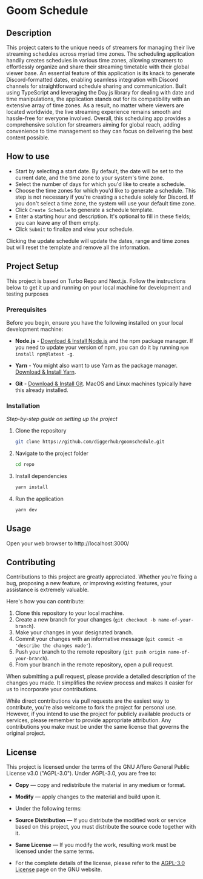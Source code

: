 # Goom Schedule

## Description

This project caters to the unique needs of streamers for managing their live streaming schedules across myriad time zones. 
The scheduling application handily creates schedules in various time zones, allowing streamers to effortlessly organize and share their streaming timetable with their global viewer base. 
An essential feature of this application is its knack to generate Discord-formatted dates, enabling seamless integration with Discord channels for straightforward schedule sharing and communication. 
Built using TypeScript and leveraging the Day.js library for dealing with date and time manipulations, the application stands out for its compatibility with an extensive array of time zones. 
As a result, no matter where viewers are located worldwide, the live streaming experience remains smooth and hassle-free for everyone involved. 
Overall, this scheduling app provides a comprehensive solution for streamers aiming for global reach, adding convenience to time management so they can focus on delivering the best content possible.

## How to use
- Start by selecting a start date. By default, the date will be set to the current date, and the time zone to your system's time zone.
- Select the number of days for which you'd like to create a schedule.
- Choose the time zones for which you'd like to generate a schedule. This step is not necessary if you're creating a schedule solely for Discord. If you don't select a time zone, the system will use your default time zone.
- Click `Create Schedule` to generate a schedule template.
- Enter a starting hour and description. It's optional to fill in these fields; you can leave any of them empty.
- Click `Submit` to finalize and view your schedule.

Clicking the update schedule will update the dates, range and time zones but will reset the template and remove all the information.


##
## Project Setup

This project is based on Turbo Repo and Next.js. Follow the instructions below to get it up and running on your local machine for development and testing purposes

### Prerequisites

Before you begin, ensure you have the following installed on your local development machine:

- **Node.js** - [Download & Install Node.js](https://nodejs.org/en/download/) and the npm package manager. If you need to update your version of npm, you can do it by running `npm install npm@latest -g`.

- **Yarn** - You might also want to use Yarn as the package manager. [Download & Install Yarn](https://classic.yarnpkg.com/en/docs/install/).

- **Git** - [Download & Install Git](https://git-scm.com/downloads). MacOS and Linux machines typically have this already installed.

### Installation

*Step-by-step guide on setting up the project*

1. Clone the repository
    ```bash
    git clone https://github.com/diggerhub/goomschedule.git
    ```
2. Navigate to the project folder
    ```bash
    cd repo
    ```
3. Install dependencies
    ```bash
    yarn install
    ```
4. Run the application
    ```bash
    yarn dev
    ```

## Usage

Open your web browser to http://localhost:3000/

## Contributing
Contributions to this project are greatly appreciated. Whether you're fixing a bug, proposing a new feature, or improving existing features, your assistance is extremely valuable.

Here's how you can contribute:
1. Clone this repository to your local machine.
2. Create a new branch for your changes (`git checkout -b name-of-your-branch`).
3. Make your changes in your designated branch.
4. Commit your changes with an informative message (`git commit -m 'describe the changes made'`).
5. Push your branch to the remote repository (`git push origin name-of-your-branch`).
6. From your branch in the remote repository, open a pull request.

When submitting a pull request, please provide a detailed description of the changes you made. 
It simplifies the review process and makes it easier for us to incorporate your contributions.

While direct contributions via pull requests are the easiest way to contribute, you're also welcome to fork the project for personal use. 
However, if you intend to use the project for publicly available products or services, please remember to provide appropriate attribution. 
Any contributions you make must be under the same license that governs the original project.

## License

This project is licensed under the terms of the GNU Affero General Public License v3.0 ("AGPL-3.0").
Under AGPL-3.0, you are free to:

- **Copy** — copy and redistribute the material in any medium or format.
- **Modify** — apply changes to the material and build upon it.
  
- Under the following terms:
- **Source Distribution** — If you distribute the modified work or service based on this project, you must distribute the source code together with it.
- **Same License** — If you modify the work, resulting work must be licensed under the same terms.
- 
  For the complete details of the license, please refer to the [AGPL-3.0 License](https://www.gnu.org/licenses/agpl-3.0.html) page on the GNU website.
